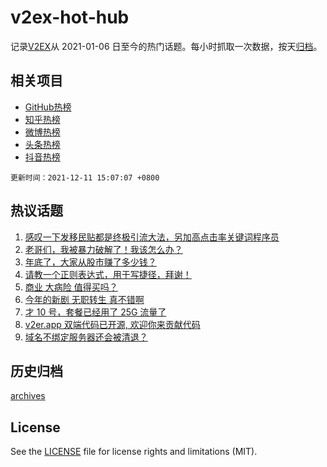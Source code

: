 # v2ex-hot-hub

 记录[V2EX](https://www.v2ex.com/)从 2021-01-06 日至今的热门话题。每小时抓取一次数据，按天[归档](archives)。
 
 ## 相关项目

- [GitHub热榜](https://github.com/lonnyzhang423/github-hot-hub)
- [知乎热榜](https://github.com/lonnyzhang423/zhihu-hot-hub)
- [微博热榜](https://github.com/lonnyzhang423/weibo-hot-hub)
- [头条热榜](https://github.com/lonnyzhang423/toutiao-hot-hub)
- [抖音热榜](https://github.com/lonnyzhang423/douyin-hot-hub)


 `更新时间：2021-12-11 15:07:07 +0800`

## 热议话题

1. [感叹一下发移民贴都是终极引流大法，另加高点击率关键词程序员](https://www.v2ex.com/t/821361)
1. [老哥们，我被暴力破解了！我该怎么办？](https://www.v2ex.com/t/821458)
1. [年底了，大家从股市赚了多少钱？](https://www.v2ex.com/t/821483)
1. [请教一个正则表达式，用于写捷径，拜谢！](https://www.v2ex.com/t/821382)
1. [商业 大病险 值得买吗？](https://www.v2ex.com/t/821461)
1. [今年的新剧 无职转生 真不错啊](https://www.v2ex.com/t/821434)
1. [才 10 号，套餐已经用了 25G 流量了](https://www.v2ex.com/t/821387)
1. [v2er.app 双端代码已开源, 欢迎你来贡献代码](https://www.v2ex.com/t/821400)
1. [域名不绑定服务器还会被清退？](https://www.v2ex.com/t/821427)

## 历史归档

[archives](archives)

## License

See the [LICENSE](LICENSE) file for license rights and limitations (MIT).
